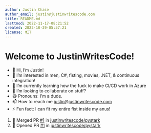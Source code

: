 ```yaml
---
author: Justin Chase
author_email: justin@justinwritescode.com
title: README.md
lasttmod: 2022-11-17-08:21:52
created: 2022-10-29-05:57:21
license: MIT
---
```


# Welcome to JustinWritesCode!

- 👋 Hi, I’m Justin!
- 👀 I’m interested in men, C#, fisting, movies, .NET, & continuous integration!
- 🌱 I’m currently learning how the fuck to make CI/CD work in Azure
- 💞️ I’m looking to collaborate on stuff?
- 😄 Pronouns: I'm a dude.
- 📫 How to reach me justin@justinwritescode.com
- ⚡ Fun fact: I can fit my entire fist inside my anus!

<!---
justinwritescode/justinwritescode is a ✨ special ✨ repository because its `README.md` (this file) appears on your GitHub profile.
You can click the Preview link to take a look at your changes.
--->

<!--START_SECTION:activity-->
1. 🎉 Merged PR [#1](https://github.com/justinwritescode/pystark/pull/1) in [justinwritescode/pystark](https://github.com/justinwritescode/pystark)
2. 💪 Opened PR [#1](https://github.com/justinwritescode/pystark/pull/1) in [justinwritescode/pystark](https://github.com/justinwritescode/pystark)
<!--END_SECTION:activity-->
